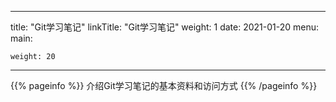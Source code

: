 
---
title: "Git学习笔记"
linkTitle: "Git学习笔记"
weight: 1
date: 2021-01-20
menu:
  main:

    weight: 20
---

{{% pageinfo %}}
介绍Git学习笔记的基本资料和访问方式
{{% /pageinfo %}}




